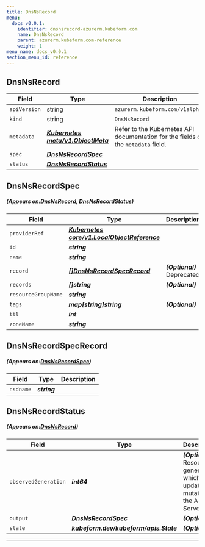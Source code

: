 ```yaml
---
title: DnsNsRecord
menu:
  docs_v0.0.1:
    identifier: dnsnsrecord-azurerm.kubeform.com
    name: DnsNsRecord
    parent: azurerm.kubeform.com-reference
    weight: 1
menu_name: docs_v0.0.1
section_menu_id: reference
---
```


## DnsNsRecord
| Field | Type | Description |
| ------ | ----- | ----------- |
| `apiVersion` | string | `azurerm.kubeform.com/v1alpha1` |
|    `kind` | string | `DnsNsRecord` |
| `metadata` | ***[Kubernetes meta/v1.ObjectMeta](https://kubernetes.io/docs/reference/generated/kubernetes-api/v1.13/#objectmeta-v1-meta)***|Refer to the Kubernetes API documentation for the fields of the `metadata` field.|
| `spec` | ***[DnsNsRecordSpec](#DnsNsRecordSpec)***||
| `status` | ***[DnsNsRecordStatus](#DnsNsRecordStatus)***||
## DnsNsRecordSpec
##### (Appears on:[DnsNsRecord](#DnsNsRecord), [DnsNsRecordStatus](#DnsNsRecordStatus))
| Field | Type | Description |
| ------ | ----- | ----------- |
| `providerRef` | ***[Kubernetes core/v1.LocalObjectReference](https://kubernetes.io/docs/reference/generated/kubernetes-api/v1.13/#localobjectreference-v1-core)***||
| `id` | ***string***||
| `name` | ***string***||
| `record` | ***[[]DnsNsRecordSpecRecord](#DnsNsRecordSpecRecord)***| ***(Optional)*** Deprecated|
| `records` | ***[]string***| ***(Optional)*** |
| `resourceGroupName` | ***string***||
| `tags` | ***map[string]string***| ***(Optional)*** |
| `ttl` | ***int***||
| `zoneName` | ***string***||
## DnsNsRecordSpecRecord
##### (Appears on:[DnsNsRecordSpec](#DnsNsRecordSpec))
| Field | Type | Description |
| ------ | ----- | ----------- |
| `nsdname` | ***string***||
## DnsNsRecordStatus
##### (Appears on:[DnsNsRecord](#DnsNsRecord))
| Field | Type | Description |
| ------ | ----- | ----------- |
| `observedGeneration` | ***int64***| ***(Optional)*** Resource generation, which is updated on mutation by the API Server.|
| `output` | ***[DnsNsRecordSpec](#DnsNsRecordSpec)***| ***(Optional)*** |
| `state` | ***kubeform.dev/kubeform/apis.State***| ***(Optional)*** |
---
